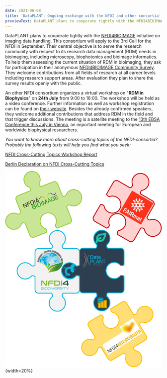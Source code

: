 ```yaml
---
date: 2021-06-08
title: 'DataPLANT: Ongoing exchange with the NFDI and other consortia'
previewText: DataPLANT plans to cooperate tightly with the NFDI4BIOIMAGE initiative on imaging data handling. This consortium will apply to the 3rd Call for the NFDI in September. Their central objective is to serve the research community with respect to its research data management (RDM) needs in bioimaging, including microscopy, biophotonics and bioimage informatics. To help them assessing the current situation of RDM in bioimaging, they ask for participation in their anonymous NFDI4BIOIMAGE Community Survey ...
---
```


DataPLANT plans to cooperate tightly with the [NFDI4BIOIMAGE](https://nfdi4bioimage.de/en/start/) initiative on imaging data handling. This consortium will apply to the 3rd Call for the NFDI in September. Their central objective is to serve the research community with respect to its research data management (RDM) needs in bioimaging, including microscopy, biophotonics and bioimage informatics. To help them assessing the current situation of RDM in bioimaging, they ask for participation in their anonymous [NFDI4BIOIMAGE Community Survey](https://nfdi4bioimage.de/en/survey/). They welcome contributions from all fields of research at all career levels including research support areas. After evaluation they plan to share the survey results openly with the public.

An other NFDI consortium organizes a virtual workshop on "**RDM in Biophysics**" on **24th July** from 9:00 to 16:00. The workshop will be held as a video conference. Further information as well as workshop registration can be found on [their website](https://indico.fhi-berlin.mpg.de/e/RDMBiophysics). Besides the already confirmed speakers, they welcome additional contributions that address RDM in the field and that trigger discussions. The meeting is a satellite meeting to the [13th EBSA Conference this July in Vienna](https://www.ebsa2021.org/satellite-events), an important meeting for European and worldwide biophysical researchers.

*You want to know more about cross-cutting topics of the NFDI-consortia? Probably the following texts will help you find what you seek:*

[NFDI Cross-Cutting Topics Workshop Report](https://zenodo.org/record/4593770#.YLpTcvkzbZs)

[Berlin Declaration on NFDI Cross-Cutting Topics](https://zenodo.org/record/3457213)

![CrossCutting](/src/assets/images/news/CrossCutting.svg "CrossCutting"){width=20%}